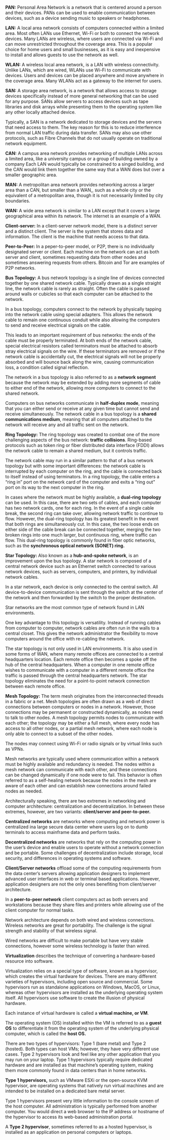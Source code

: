 **PAN:** Personal Area Network is a network that is centered around a person and their devices. PANs can be used to enable communication between devices, such as a device sending music to speakers or headphones.

**LAN:** A local area network consists of computers connected within a limited area. Most often LANs use Ethernet, Wi-Fi or both to connect the network devices. Many LANs are wireless, where users are connected via Wi-Fi and can move unrestricted throughout the coverage area. This is a popular choice for home users and small businesses, as it is easy and inexpensive to install and allows guests to use the network as well.

**WLAN:** A wireless local area network, is a LAN with wireless connectivity. Unlike LANs, which are wired, WLANs use Wi-Fi to communicate with devices. Users and devices can be placed anywhere and move anywhere in the coverage area. Many WLANs act as a gateway to the internet for users.

**SAN:** A storage area network, is a network that allows access to storage devices specifically instead of more general networking that can be used for any purpose. SANs allow servers to access devices such as tape libraries and disk arrays while presenting them to the operating system like any other locally attached device.

Typically, a SAN is a network dedicated to storage devices and the servers that need access to them. The key reason for this is to reduce interference from normal LAN traffic during data transfer. SANs may also use other protocols, such as Fibre Channels that do not usually operate on traditional network equipment.

**CAN:** A campus area network provides networking of multiple LANs across a limited area, like a university campus or a group of building owned by a company Each LAN would typically be constrained to a singed building, and the CAN would link them together the same way that a WAN does but over a smaller geographic area.

**MAN:** A metropolitan area network provides networking across a larger area than a CAN, but smaller than a WAN,, such as a whole city or the equivalent of a metropolitan area, though it is not necessarily limited by city boundaries.

**WAN:** A wide area network is similar to a LAN except that it covers a large geographical area within its network. The internet is an example of a WAN.

**Client-server:** In a client-server network model, there is a distinct server and a distinct client. The server is the system that stores data and information. The client is the machine that needs access to that data.

**Peer-to-Peer:** In a peper-to-peer model, or P2P, there is no individually designated server or client. Each machine on the network can act as both server and client, sometimes requesting data from other nodes and sometimes answering requests from others. Bitcoin and Tor are examples of P2P networks.

**Bus Topology:** A bus network topology is a single line of devices connected together by one shared network cable. Typically drawn as a single straight line, the network cable is rarely as straight. Often the cable is passed around walls or cubicles so that each computer can be attached to the network.

In a bus topology, computers connect to the network by physically tapping into the network cable using special adapters. This allows the network cable to remain one continuous conduit while also allowing the computers to send and receive electrical signals on the cable.

This leads to an important requirement of bus networks: the ends of the cable must be properly terminated. At both ends of the network cable, special electrical resistors called terminators must be attached to absorb stray electrical signals on the wire. If these terminators are removed or if the network cable is accidentally cut, the electrical signals will not be properly absorbed and will bounce back along the wire, causing communication loss, a condition called signal reflection.

The network in a bus topology is also referred to as a **network segment** because the network may be extended by adding more segments of cable to either end of the network, allowing more computers to connect to the shared network. 

Computers on bus networks communicate in **half-duplex mode**, meaning that you can either send or receive at any given time but cannot send and receive simultaneously. The network cable in a bus topology is a **shared communications medium**, meaning that all computers attached to the network will receive any and all traffic sent on the network.

**Ring Topology:** The ring topology was created to combat one of the more challenging aspects of the bus network: **traffic collisions**. Ring-based protocols such as token ring or fiber distributed data interface (FDDI) allows the network cable to remain a shared medium, but it controls traffic.

The network cable may run in a similar pattern to that of a bus network topology but with some important differences: the network cable is interrupted by each computer on the ring, and the cable is connected back to itself instead of using terminators. In a ring topology, the cable enters a “ring in” port on the network card of the computer and exits a “ring out” port on its way to the next computer in the ring. 

In cases where the network must be highly available, a **dual-ring topology** can be used. In this case, there are two sets of cables, and each computer has two network cards, one for each ring. In the event of a single cable break, the second ring can take over, allowing network traffic to continue to flow. However, the dual-ring topology has its greatest benefit in the event that both rings are simultaneously cut. In this case, the two loose ends on either side of the cable break can be connected together, merging the two broken rings into one much larger, but continuous ring, where traffic can flow. This dual-ring topology is commonly found in fiber optic networks, such as the **synchronous optical network (SONET) ring.**

**Star Topology:** Also known as a **hub-and-spoke network**, is an improvement upon the bus topology. A star network is composed of a central network device such as an Ethernet switch connected to various network devices, such as servers, computers, and printers, by individual network cables.

In a star network, each device is only connected to the central switch. All device-to-device communication is sent through the switch at the center of the network and then forwarded by the switch to the proper destination.

Star networks are the most common type of network found in LAN environments.

One key advantage to this topology is versatility. Instead of running cables from computer to computer, network cables are often run in the walls to a central closet. This gives the network administrator the flexibility to move computers around the office with re-cabling the network. 

The star topology is not only used in LAN environments. It is also used in some forms of WAN, where many remote offices are connected to a central headquarters location. Each remote office then becomes a spoke off the hub of the central headquarters. When a computer in one remote office wishes to communicate with a computer in a different remote office the traffic is passed through the central headquarters network. The star topology eliminates the need for a point-to-point network connection between each remote office.

**Mesh Topology:** The term mesh originates from the interconnected threads in a fabric or a net. Mesh topologies are often drawn as a web of direct connections between computers or nodes in a network. However, those connections may be permanent or constructed dynamically, as nodes need to talk to other nodes. A mesh topology permits nodes to communicate with each other; the topology may be either a full mesh, where every node has access to all other nodes, or a partial mesh network, where each node is only able to connect to a subset of the other nodes.

The nodes may connect using Wi-Fi or radio signals or by virtual links such as VPNs. 

Mesh networks are typically used where communication within a network must be highly available and redundancy is needed. The nodes within a mesh network can communicate with each other, and these connections can be changed dynamically if one node were to fail. This behavior is often referred to as a self-healing network because the nodes in the mesh are aware of each other and can establish new connections around failed nodes as needed.

Architecturally speaking, there are two extremes in networking and computer architecture: centralization and decentralization. In between these extremes, however, are two variants: **client/server and peer-to-peer.** 

**Centralized** **networks** are networks where computing and network power is centralized ina large secure data center where users log on to dumb terminals to access mainframe data and perform tasks.

**Decentralized networks** are networks that rely on the computing power in the user’s device and enable users to operate without a network connection and be portable. Some challenges of decentralization include storage, local security, and differences in operating systems and software.

**Client/Server networks** offload some of the computing requirements from the data center’s servers allowing application designers to implement advanced user interfaces in web or terminal based applications. However, application designers are not the only ones benefiting from client/server architecture.

In a **peer-to-peer network** client computers act as both servers and workstations because they share files and printers while allowing use of the client computer for normal tasks.

Network architecture depends on both wired and wireless connections. Wireless networks are great for portability. The challenge is the signal strength and stability of that wireless signal.

Wired networks are difficult to make portable but have very stable connections, however some wireless technology is faster than wired.

**Virtualization** describes the technique of converting a hardware-based resource into software.

Virtualization relies on a special type of software, known as a hypervisor, which creates the virtual hardware for devices. There are many different varieties of hypervisors, including open source and commercial. Some hypervisors run as standalone applications on Windows, MacOS, or Linux, whereas other hypervisors are installed as the underlying operating system itself. All hypervisors use software to create the illusion of physical hardware.

Each instance of virtual hardware is called a **virtual machine, or VM**.

The operating system (OS) installed within the VM is referred to as a **guest OS** to differentiate it from the operating system of the underlying physical computer, which is called the **host OS.** 

There are two types of hypervisors: Type 1 (bare metal) and Type 2 (hosted). Both types can host VMs; however, they have very different use cases. Type 2 hypervisors look and feel like any other application that you may run on your laptop. Type 1 hypervisors typically require dedicated hardware and are installed as that machine’s operating system, making them more commonly found in data centers than in home networks.

**Type 1 hypervisors,** such as VMware ESXi or the open-source KVM hypervisor, are operating systems that natively run virtual machines and are intended to be installed on a dedicated bare metal server. 

Type 1 hypervisors present very little information to the console screen of the host computer. All administration is typically performed from another computer. You would direct a web browser to the IP address or hostname of the hypervisor to access its web-based administration portal.

A **Type 2 hypervisor**, sometimes referred to as a hosted hypervisor, is installed as an application on personal computers or laptops.